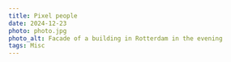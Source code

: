 ```yaml
---
title: Pixel people
date: 2024-12-23
photo: photo.jpg
photo_alt: Facade of a building in Rotterdam in the evening
tags: Misc
---
```

